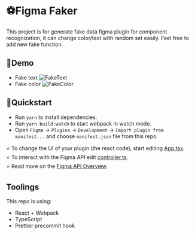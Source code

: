 # ⚽️Figma Faker 
This project is for generate fake data figma plugin for component recognization, it can change color/text with random set easily. Feel free to add new fake function.
## 🌈Demo
* Fake text
![FakeText](https://media.giphy.com/media/U1qmxDj4eyCaRNwTVk/giphy.gif)
* Fake color
![FakeColor](https://media.giphy.com/media/c8HiGcyCMh7MgbkYSy/giphy.gif)
## 💫Quickstart
* Run `yarn` to install dependencies.
* Run `yarn build:watch` to start webpack in watch mode.
* Open `Figma` -> `Plugins` -> `Development` -> `Import plugin from manifest...` and choose `manifest.json` file from this repo.

⭐ To change the UI of your plugin (the react code), start editing [App.tsx](./src/app/components/App.tsx).  
⭐ To interact with the Figma API edit [controller.ts](./src/plugin/controller.ts).  
⭐ Read more on the [Figma API Overview](https://www.figma.com/plugin-docs/api/api-overview/).

## Toolings
This repo is using:
* React + Webpack
* TypeScript
* Prettier precommit hook
